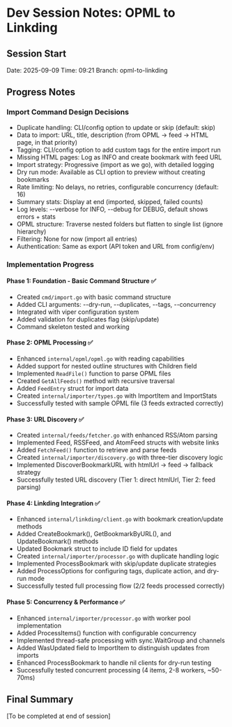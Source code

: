 # Dev Session Notes: OPML to Linkding

## Session Start
Date: 2025-09-09
Time: 09:21
Branch: opml-to-linkding

## Progress Notes

### Import Command Design Decisions
- Duplicate handling: CLI/config option to update or skip (default: skip)
- Data to import: URL, title, description (from OPML → feed → HTML page, in that priority)
- Tagging: CLI/config option to add custom tags for the entire import run
- Missing HTML pages: Log as INFO and create bookmark with feed URL
- Import strategy: Progressive (import as we go), with detailed logging
- Dry run mode: Available as CLI option to preview without creating bookmarks
- Rate limiting: No delays, no retries, configurable concurrency (default: 16)
- Summary stats: Display at end (imported, skipped, failed counts)
- Log levels: --verbose for INFO, --debug for DEBUG, default shows errors + stats
- OPML structure: Traverse nested folders but flatten to single list (ignore hierarchy)
- Filtering: None for now (import all entries)
- Authentication: Same as export (API token and URL from config/env)

### Implementation Progress

#### Phase 1: Foundation - Basic Command Structure ✅
- Created `cmd/import.go` with basic command structure
- Added CLI arguments: --dry-run, --duplicates, --tags, --concurrency
- Integrated with viper configuration system
- Added validation for duplicates flag (skip/update)
- Command skeleton tested and working

#### Phase 2: OPML Processing ✅
- Enhanced `internal/opml/opml.go` with reading capabilities
- Added support for nested outline structures with Children field
- Implemented `ReadFile()` function to parse OPML files
- Created `GetAllFeeds()` method with recursive traversal
- Added `FeedEntry` struct for import data
- Created `internal/importer/types.go` with ImportItem and ImportStats
- Successfully tested with sample OPML file (3 feeds extracted correctly)

#### Phase 3: URL Discovery ✅
- Created `internal/feeds/fetcher.go` with enhanced RSS/Atom parsing
- Implemented Feed, RSSFeed, and AtomFeed structs with website links
- Added `FetchFeed()` function to retrieve and parse feeds
- Created `internal/importer/discovery.go` with three-tier discovery logic
- Implemented DiscoverBookmarkURL with htmlUrl → feed → fallback strategy
- Successfully tested URL discovery (Tier 1: direct htmlUrl, Tier 2: feed parsing)

#### Phase 4: Linkding Integration ✅
- Enhanced `internal/linkding/client.go` with bookmark creation/update methods
- Added CreateBookmark(), GetBookmarkByURL(), and UpdateBookmark() methods
- Updated Bookmark struct to include ID field for updates
- Created `internal/importer/processor.go` with duplicate handling logic
- Implemented ProcessBookmark with skip/update duplicate strategies
- Added ProcessOptions for configuring tags, duplicate action, and dry-run mode
- Successfully tested full processing flow (2/2 feeds processed correctly)

#### Phase 5: Concurrency & Performance ✅
- Enhanced `internal/importer/processor.go` with worker pool implementation
- Added ProcessItems() function with configurable concurrency
- Implemented thread-safe processing with sync.WaitGroup and channels
- Added WasUpdated field to ImportItem to distinguish updates from imports
- Enhanced ProcessBookmark to handle nil clients for dry-run testing
- Successfully tested concurrent processing (4 items, 2-8 workers, ~50-70ms)

## Final Summary
[To be completed at end of session]